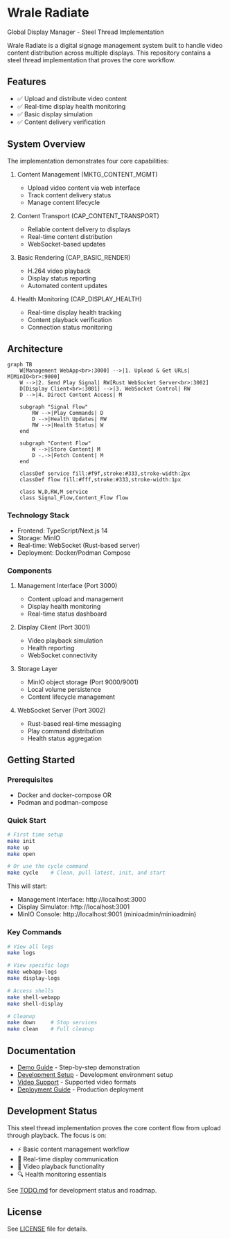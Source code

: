 # Wrale Radiate

Global Display Manager - Steel Thread Implementation

Wrale Radiate is a digital signage management system built to handle video content distribution across multiple displays. This repository contains a steel thread implementation that proves the core workflow.

## Features

- ✅ Upload and distribute video content
- ✅ Real-time display health monitoring
- ✅ Basic display simulation
- ✅ Content delivery verification

## System Overview

The implementation demonstrates four core capabilities:

1. Content Management (MKTG_CONTENT_MGMT)
   - Upload video content via web interface
   - Track content delivery status
   - Manage content lifecycle

2. Content Transport (CAP_CONTENT_TRANSPORT)
   - Reliable content delivery to displays
   - Real-time content distribution
   - WebSocket-based updates

3. Basic Rendering (CAP_BASIC_RENDER)
   - H.264 video playback
   - Display status reporting
   - Automated content updates

4. Health Monitoring (CAP_DISPLAY_HEALTH)
   - Real-time display health tracking
   - Content playback verification
   - Connection status monitoring

## Architecture

```mermaid
graph TB
    W[Management WebApp<br>:3000] -->|1. Upload & Get URLs| M[MinIO<br>:9000]
    W -->|2. Send Play Signal| RW[Rust WebSocket Server<br>:3002]
    D[Display Client<br>:3001] -->|3. WebSocket Control| RW
    D -->|4. Direct Content Access| M
    
    subgraph "Signal Flow"
        RW -->|Play Commands| D
        D -->|Health Updates| RW
        RW -->|Health Status| W
    end

    subgraph "Content Flow"
        W -->|Store Content| M
        D -.->|Fetch Content| M
    end

    classDef service fill:#f9f,stroke:#333,stroke-width:2px
    classDef flow fill:#fff,stroke:#333,stroke-width:1px
    
    class W,D,RW,M service
    class Signal_Flow,Content_Flow flow
```

### Technology Stack
- Frontend: TypeScript/Next.js 14
- Storage: MinIO
- Real-time: WebSocket (Rust-based server)
- Deployment: Docker/Podman Compose

### Components

1. Management Interface (Port 3000)
   - Content upload and management
   - Display health monitoring
   - Real-time status dashboard

2. Display Client (Port 3001)
   - Video playback simulation
   - Health reporting
   - WebSocket connectivity

3. Storage Layer
   - MinIO object storage (Port 9000/9001)
   - Local volume persistence
   - Content lifecycle management

4. WebSocket Server (Port 3002)
   - Rust-based real-time messaging
   - Play command distribution
   - Health status aggregation

## Getting Started

### Prerequisites
- Docker and docker-compose OR
- Podman and podman-compose

### Quick Start

```bash
# First time setup
make init
make up
make open

# Or use the cycle command
make cycle    # Clean, pull latest, init, and start
```

This will start:
- Management Interface: http://localhost:3000
- Display Simulator: http://localhost:3001
- MinIO Console: http://localhost:9001 (minioadmin/minioadmin)

### Key Commands

```bash
# View all logs
make logs

# View specific logs
make webapp-logs
make display-logs

# Access shells
make shell-webapp
make shell-display

# Cleanup
make down     # Stop services
make clean    # Full cleanup
```

## Documentation

- [Demo Guide](docs/DEMO.md) - Step-by-step demonstration
- [Development Setup](docs/development/SETUP.md) - Development environment setup
- [Video Support](docs/development/VIDEO_SUPPORT.md) - Supported video formats
- [Deployment Guide](docs/operations/DEPLOYMENT.md) - Production deployment

## Development Status

This steel thread implementation proves the core content flow from upload through playback. The focus is on:

- ⚡️ Basic content management workflow
- 📡 Real-time display communication
- 🎥 Video playback functionality
- 🔍 Health monitoring essentials

See [TODO.md](TODO.md) for development status and roadmap.

## License

See [LICENSE](LICENSE) file for details.
